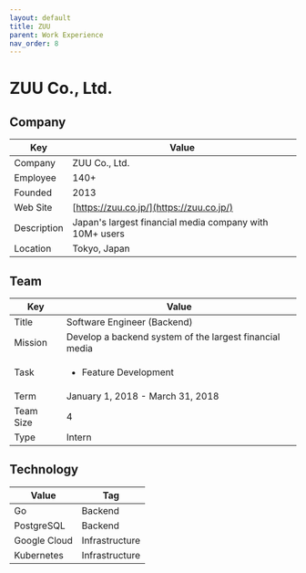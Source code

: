 ```yaml
---
layout: default
title: ZUU
parent: Work Experience
nav_order: 8
---
```


# ZUU Co., Ltd.

## Company

| Key         | Value                                                 |
| ----------- | ----------------------------------------------------- |
| Company     | ZUU Co., Ltd.                                         |
| Employee    | 140+                                                  |
| Founded     | 2013                                                  |
| Web Site    | [https://zuu.co.jp/](https://zuu.co.jp/)     |
| Description | Japan's largest financial media company with 10M+ users |
| Location    | Tokyo, Japan                                          |

## Team

<table>
  <thead>
    <tr>
      <th>Key</th>
      <th>Value</th>
    </tr>
  </thead>
  <tbody>
    <tr>
      <td>Title</td>
      <td>Software Engineer (Backend)</td>
    </tr>
    <tr>
      <td>Mission</td>
      <td>Develop a backend system of the largest financial media</td>
    </tr>
    <tr>
      <td>Task</td>
      <td><ul><li>Feature Development</li></ul></td>
    </tr>
    <tr>
      <td>Term</td>
      <td>January 1, 2018 - March 31, 2018</td>
    </tr>
    <tr>
      <td>Team Size</td>
      <td>4</td>
    </tr>
    <tr>
      <td>Type</td>
      <td>Intern</td>
    </tr>
  </tbody>
</table>

## Technology

| Value        | Tag            |
| ------------ | -------------- |
| Go           | Backend        |
| PostgreSQL   | Backend        |
| Google Cloud | Infrastructure |
| Kubernetes   | Infrastructure | 